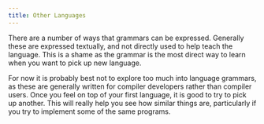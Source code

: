 ```yaml
---
title: Other Languages
---
```


There are a number of ways that grammars can be expressed. Generally these are expressed textually, and not directly used to help teach the language. This is a shame as the grammar is the most direct way to learn when you want to pick up new language.

For now it is probably best not to explore too much into language grammars, as these are generally written for compiler developers rather than compiler users. Once you feel on top of your first language, it is good to try to pick up another. This will really help you see how similar things are, particularly if you try to implement some of the same programs.
